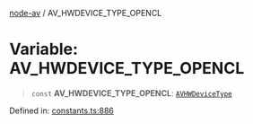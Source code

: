 [node-av](../globals.md) / AV\_HWDEVICE\_TYPE\_OPENCL

# Variable: AV\_HWDEVICE\_TYPE\_OPENCL

> `const` **AV\_HWDEVICE\_TYPE\_OPENCL**: [`AVHWDeviceType`](../type-aliases/AVHWDeviceType.md)

Defined in: [constants.ts:886](https://github.com/seydx/av/blob/f8631fc881b394300b1479f511d55cf1c370a87f/src/constants/constants.ts#L886)
